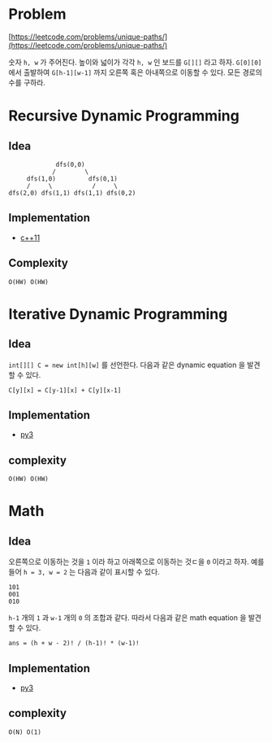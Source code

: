 # Problem

[https://leetcode.com/problems/unique-paths/](https://leetcode.com/problems/unique-paths/)

숫자 `h, w` 가 주어진다. 높이와 넓이가 각각 `h, w` 인 보드를 `G[][]`
라고 하자. `G[0][0]` 에서 출발하여 `G[h-1][w-1]` 까지 오른쪽 혹은
아내쪽으로 이동할 수 있다. 모든 경로의 수를 구하라.

# Recursive Dynamic Programming

## Idea

```
             dfs(0,0)
            /        \
     dfs(1,0)         dfs(0,1)
     /     \           /     \
dfs(2,0) dfs(1,1) dfs(1,1) dfs(0,2)
```

## Implementation

* [c++11](a.cpp)

## Complexity

```
O(HW) O(HW)
```

# Iterative Dynamic Programming

## Idea

`int[][] C = new int[h][w]` 를 선언한다. 다음과 같은 dynamic equation 을
발견할 수 있다.

```
C[y][x] = C[y-1][x] + C[y][x-1]
```

## Implementation

* [py3](math.py)

## complexity

```
O(HW) O(HW)
```

# Math

## Idea

오른쪽으로 이동하는 것을 `1` 이라 하고 아래쪽으로 이동하는 것ㄷ을 `0`
이라고 하자.  예를 들어 `h = 3, w = 2` 는 다음과 같이 표시할 수 있다.

```
101
001
010
```

`h-1` 개의 `1` 과 `w-1` 개의 `0` 의 조합과 같다. 따라서 다음과 같은
math equation 을 발견할 수 있다.

```
ans = (h + w - 2)! / (h-1)! * (w-1)!
```

## Implementation

* [py3](math.py)

## complexity

```
O(N) O(1)
```


